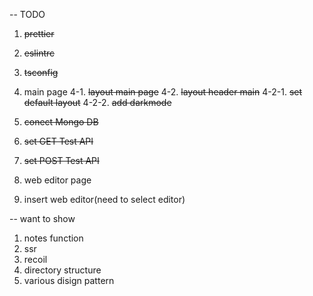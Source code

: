 -- TODO

1. ~~prettier~~
2. ~~eslintrc~~
3. ~~tsconfig~~
4. main page
   4-1. ~~layout main page~~
   4-2. ~~layout header main~~
   4-2-1. ~~set default layout~~
   4-2-2. ~~add darkmode~~
5. ~~conect Mongo DB~~
6. ~~set GET Test API~~
7. ~~set POST Test API~~

8. web editor page

9. insert web editor(need to select editor)

-- want to show

1. notes function
2. ssr
3. recoil
4. directory structure
5. various disign pattern
